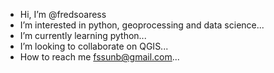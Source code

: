 - Hi, I’m @fredsoaress
- I’m interested in python, geoprocessing and data science...
- I’m currently learning python...
- I’m looking to collaborate on QGIS...
- How to reach me fssunb@gmail.com...

<!---
fredsoaress/fredsoaress is a ✨ special ✨ repository because its `README.md` (this file) appears on your GitHub profile.
You can click the Preview link to take a look at your changes.
--->
